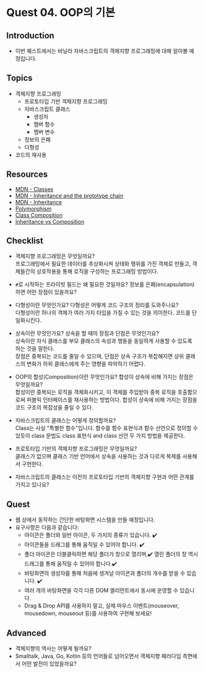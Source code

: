 # Quest 04. OOP의 기본

## Introduction

- 이번 퀘스트에서는 바닐라 자바스크립트의 객체지향 프로그래밍에 대해 알아볼 예정입니다.

## Topics

- 객체지향 프로그래밍
  - 프로토타입 기반 객체지향 프로그래밍
  - 자바스크립트 클래스
    - 생성자
    - 멤버 함수
    - 멤버 변수
  - 정보의 은폐
  - 다형성
- 코드의 재사용

## Resources

- [MDN - Classes](https://developer.mozilla.org/ko/docs/Web/JavaScript/Reference/Classes)
- [MDN - Inheritance and the prototype chain](https://developer.mozilla.org/ko/docs/Web/JavaScript/Inheritance_and_the_prototype_chain)
- [MDN - Inheritance](https://developer.mozilla.org/ko/docs/Learn/JavaScript/Objects/Inheritance)
- [Polymorphism](https://medium.com/@viktor.kukurba/object-oriented-programming-in-javascript-3-polymorphism-fb564c9f1ce8)
- [Class Composition](https://alligator.io/js/class-composition/)
- [Inheritance vs Composition](https://woowacourse.github.io/javable/post/2020-05-18-inheritance-vs-composition/)

## Checklist

- 객체지향 프로그래밍은 무엇일까요?  
  프로그래밍에서 필요한 데이터를 추상화시켜 상태화 행위를 가진 객체로 만들고, 객체들간의 상호작용을 통해 로직을 구성하는 프로그래밍 방법이다.

- `#`로 시작하는 프라이빗 필드는 왜 필요한 것일까요? 정보를 은폐(encapsulation)하면 어떤 장점이 있을까요?

- 다형성이란 무엇인가요? 다형성은 어떻게 코드 구조의 정리를 도와주나요?  
  다형성이란 하나의 객체가 여러 가지 타입을 가질 수 있는 것을 의미한다. 코드를 단일화시킨다.

- 상속이란 무엇인가요? 상속을 할 때의 장점과 단점은 무엇인가요?  
  상속이란 자식 클래스를 부모 클래스의 속성과 행동을 동일하게 사용할 수 있도록 하는 것을 말한다.  
  장점은 중복되는 코드를 줄일 수 있으며, 단점은 상속 구조가 복잡해지면 상위 클래스의 변화가 하위 클래스에게 주는 영향을 파악하기 어렵다.

- OOP의 합성(Composition)이란 무엇인가요? 합성이 상속에 비해 가지는 장점은 무엇일까요?  
  합성이란 중복되는 로직을 객체화시키고, 이 객체를 주입받아 중복 로직을 호출함으로써 퍼블릭 인터페이스를 재사용하는 방법이다. 합성이 상속에 비해 가지는 장점을 코드 구조의 복잡성을 줄일 수 있다.

- 자바스크립트의 클래스는 어떻게 정의할까요?  
  Class는 사실 "특별한 함수"입니다. 함수를 함수 표현식과 함수 선언으로 정의할 수 있듯이 class 문법도 class 표현식 and class 선언 두 가지 방법을 제공한다.

- 프로토타입 기반의 객체지향 프로그래밍은 무엇일까요?  
  클래스가 없으며 클래스 기반 언어에서 상속을 사용하는 것과 다르게 복제를 사용해서 구현한다.

- 자바스크립트의 클래스는 이전의 프로토타입 기반의 객체지향 구현과 어떤 관계를 가지고 있나요?

## Quest

- 웹 상에서 동작하는 간단한 바탕화면 시스템을 만들 예정입니다.
- 요구사항은 다음과 같습니다:
  - 아이콘은 폴더와 일반 아이콘, 두 가지의 종류가 있습니다. ✔️
  - 아이콘들을 드래그를 통해 움직일 수 있어야 합니다. ✔️
  - 폴더 아이콘은 더블클릭하면 해당 폴더가 창으로 열리며,✔️ 열린 폴더의 창 역시 드래그를 통해 움직일 수 있어야 합니다.✔️
  - 바탕화면의 생성자를 통해 처음에 생겨날 아이콘과 폴더의 개수를 받을 수 있습니다. ✔️
  - 여러 개의 바탕화면을 각각 다른 DOM 엘리먼트에서 동시에 운영할 수 있습니다.
  - Drag & Drop API를 사용하지 말고, 실제 마우스 이벤트(mouseover, mousedown, mouseout 등)를 사용하여 구현해 보세요!

## Advanced

- 객체지향의 역사는 어떻게 될까요?
- Smalltalk, Java, Go, Kotlin 등의 언어들로 넘어오면서 객체지향 패러다임 측면에서 어떤 발전이 있었을까요?
